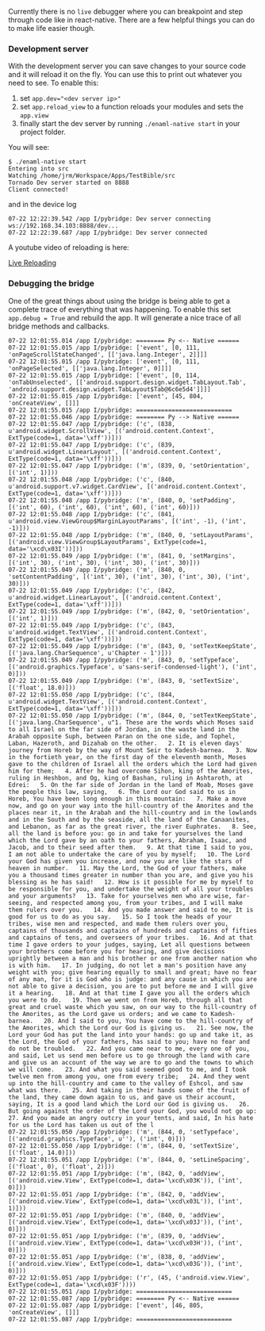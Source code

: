 
Currently there is no `live` debugger where you can breakpoint and step through code like in react-native. There are a few helpful things you can do to make life easier though.

### Development server

With the development server you can save changes to your source code and it will reload it on the fly. You can use this to print out whatever you need to see. To enable this:

1. set `app.dev="<dev server ip>"`
2. set `app.reload_view` to a function reloads your modules and sets the `app.view`
3. finally start the dev server by running  `./enaml-native start` in your project folder.

You will see:

    
    $ ./enaml-native start
    Entering into src
    Watching /home/jrm/Workspace/Apps/TestBible/src
    Tornado Dev server started on 8888
    Client connected!



and in the device log


    07-22 12:22:39.542 /app I/pybridge: Dev server connecting ws://192.168.34.103:8888/dev...
    07-22 12:22:39.687 /app I/pybridge: Dev server connected

A youtube video of reloading is here:

[Live Reloading](https://youtu.be/CbxVc_vNiNk)


### Debugging the bridge 

One of the great things about using the bridge is being able to get a complete trace of everything that was happening.  To enable this set `app.debug = True` and rebuild the app. It will generate a nice trace of all bridge methods and callbacks. 



    07-22 12:01:55.014 /app I/pybridge: ======== Py <-- Native ======
    07-22 12:01:55.015 /app I/pybridge: ['event', [0, 111, 'onPageScrollStateChanged', [['java.lang.Integer', 2]]]]
    07-22 12:01:55.015 /app I/pybridge: ['event', [0, 111, 'onPageSelected', [['java.lang.Integer', 0]]]]
    07-22 12:01:55.015 /app I/pybridge: ['event', [0, 114, 'onTabUnselected', [['android.support.design.widget.TabLayout.Tab', 'android.support.design.widget.TabLayout$Tab@6c6e5d4']]]]
    07-22 12:01:55.015 /app I/pybridge: ['event', [45, 804, 'onCreateView', []]]
    07-22 12:01:55.015 /app I/pybridge: ===========================
    07-22 12:01:55.046 /app I/pybridge: ======== Py --> Native ======
    07-22 12:01:55.047 /app I/pybridge: ('c', (838, u'android.widget.ScrollView', [('android.content.Context', ExtType(code=1, data='\xff'))]))
    07-22 12:01:55.047 /app I/pybridge: ('c', (839, u'android.widget.LinearLayout', [('android.content.Context', ExtType(code=1, data='\xff'))]))
    07-22 12:01:55.047 /app I/pybridge: ('m', (839, 0, 'setOrientation', [('int', 1)]))
    07-22 12:01:55.048 /app I/pybridge: ('c', (840, u'android.support.v7.widget.CardView', [('android.content.Context', ExtType(code=1, data='\xff'))]))
    07-22 12:01:55.048 /app I/pybridge: ('m', (840, 0, 'setPadding', [('int', 60), ('int', 60), ('int', 60), ('int', 60)]))
    07-22 12:01:55.048 /app I/pybridge: ('c', (841, u'android.view.ViewGroup$MarginLayoutParams', [('int', -1), ('int', -1)]))
    07-22 12:01:55.048 /app I/pybridge: ('m', (840, 0, 'setLayoutParams', [('android.view.ViewGroup$LayoutParams', ExtType(code=1, data='\xcd\x03I'))]))
    07-22 12:01:55.049 /app I/pybridge: ('m', (841, 0, 'setMargins', [('int', 30), ('int', 30), ('int', 30), ('int', 30)]))
    07-22 12:01:55.049 /app I/pybridge: ('m', (840, 0, 'setContentPadding', [('int', 30), ('int', 30), ('int', 30), ('int', 30)]))
    07-22 12:01:55.049 /app I/pybridge: ('c', (842, u'android.widget.LinearLayout', [('android.content.Context', ExtType(code=1, data='\xff'))]))
    07-22 12:01:55.049 /app I/pybridge: ('m', (842, 0, 'setOrientation', [('int', 1)]))
    07-22 12:01:55.049 /app I/pybridge: ('c', (843, u'android.widget.TextView', [('android.content.Context', ExtType(code=1, data='\xff'))]))
    07-22 12:01:55.049 /app I/pybridge: ('m', (843, 0, 'setTextKeepState', [('java.lang.CharSequence', u'Chapter - 1')]))
    07-22 12:01:55.049 /app I/pybridge: ('m', (843, 0, 'setTypeface', [('android.graphics.Typeface', u'sans-serif-condensed-light'), ('int', 0)]))
    07-22 12:01:55.049 /app I/pybridge: ('m', (843, 0, 'setTextSize', [('float', 18.0)]))
    07-22 12:01:55.050 /app I/pybridge: ('c', (844, u'android.widget.TextView', [('android.content.Context', ExtType(code=1, data='\xff'))]))
    07-22 12:01:55.050 /app I/pybridge: ('m', (844, 0, 'setTextKeepState', [('java.lang.CharSequence', u"1. These are the words which Moses said to all Israel on the far side of Jordan, in the waste land in the Arabah opposite Suph, between Paran on the one side, and Tophel, Laban, Hazeroth, and Dizahab on the other.   2. It is eleven days' journey from Horeb by the way of Mount Seir to Kadesh-barnea.   3. Now in the fortieth year, on the first day of the eleventh month, Moses gave to the children of Israel all the orders which the Lord had given him for them;   4. After he had overcome Sihon, king of the Amorites, ruling in Heshbon, and Og, king of Bashan, ruling in Ashtaroth, at Edrei:   5. On the far side of Jordan in the land of Moab, Moses gave the people this law, saying,   6. The Lord our God said to us in Horeb, You have been long enough in this mountain:   7. Make a move now, and go on your way into the hill-country of the Amorites and the places near it, in the Arabah and the hill-country and in the lowlands and in the South and by the seaside, all the land of the Canaanites, and Lebanon, as far as the great river, the river Euphrates.   8. See, all the land is before you: go in and take for yourselves the land which the Lord gave by an oath to your fathers, Abraham, Isaac, and Jacob, and to their seed after them.   9. At that time I said to you, I am not able to undertake the care of you by myself;   10. The Lord your God has given you increase, and now you are like the stars of heaven in number.   11. May the Lord, the God of your fathers, make you a thousand times greater in number than you are, and give you his blessing as he has said!   12. How is it possible for me by myself to be responsible for you, and undertake the weight of all your troubles and your arguments?   13. Take for yourselves men who are wise, far-seeing, and respected among you, from your tribes, and I will make them rulers over you.   14. And you made answer and said to me, It is good for us to do as you say.   15. So I took the heads of your tribes, wise men and respected, and made them rulers over you, captains of thousands and captains of hundreds and captains of fifties and captains of tens, and overseers of your tribes.   16. And at that time I gave orders to your judges, saying, Let all questions between your brothers come before you for hearing, and give decisions uprightly between a man and his brother or one from another nation who is with him.   17. In judging, do not let a man's position have any weight with you; give hearing equally to small and great; have no fear of any man, for it is God who is judge: and any cause in which you are not able to give a decision, you are to put before me and I will give it a hearing.   18. And at that time I gave you all the orders which you were to do.   19. Then we went on from Horeb, through all that great and cruel waste which you saw, on our way to the hill-country of the Amorites, as the Lord gave us orders; and we came to Kadesh-barnea.   20. And I said to you, You have come to the hill-country of the Amorites, which the Lord our God is giving us.   21. See now, the Lord your God has put the land into your hands: go up and take it, as the Lord, the God of your fathers, has said to you; have no fear and do not be troubled.   22. And you came near to me, every one of you, and said, Let us send men before us to go through the land with care and give us an account of the way we are to go and the towns to which we will come.   23. And what you said seemed good to me, and I took twelve men from among you, one from every tribe;   24. And they went up into the hill-country and came to the valley of Eshcol, and saw what was there.   25. And taking in their hands some of the fruit of the land, they came down again to us, and gave us their account, saying, It is a good land which the Lord our God is giving us.   26. But going against the order of the Lord your God, you would not go up:   27. And you made an angry outcry in your tents, and said, In his hate for us the Lord has taken us out of the l
    07-22 12:01:55.050 /app I/pybridge: ('m', (844, 0, 'setTypeface', [('android.graphics.Typeface', u''), ('int', 0)]))
    07-22 12:01:55.050 /app I/pybridge: ('m', (844, 0, 'setTextSize', [('float', 14.0)]))
    07-22 12:01:55.051 /app I/pybridge: ('m', (844, 0, 'setLineSpacing', [('float', 0), ('float', 2)]))
    07-22 12:01:55.051 /app I/pybridge: ('m', (842, 0, 'addView', [('android.view.View', ExtType(code=1, data='\xcd\x03K')), ('int', 0)]))
    07-22 12:01:55.051 /app I/pybridge: ('m', (842, 0, 'addView', [('android.view.View', ExtType(code=1, data='\xcd\x03L')), ('int', 1)]))
    07-22 12:01:55.051 /app I/pybridge: ('m', (840, 0, 'addView', [('android.view.View', ExtType(code=1, data='\xcd\x03J')), ('int', 0)]))
    07-22 12:01:55.051 /app I/pybridge: ('m', (839, 0, 'addView', [('android.view.View', ExtType(code=1, data='\xcd\x03H')), ('int', 0)]))
    07-22 12:01:55.051 /app I/pybridge: ('m', (838, 0, 'addView', [('android.view.View', ExtType(code=1, data='\xcd\x03G')), ('int', 0)]))
    07-22 12:01:55.051 /app I/pybridge: ('r', (45, ('android.view.View', ExtType(code=1, data='\xcd\x03F'))))
    07-22 12:01:55.051 /app I/pybridge: ===========================
    07-22 12:01:55.087 /app I/pybridge: ======== Py <-- Native ======
    07-22 12:01:55.087 /app I/pybridge: ['event', [46, 805, 'onCreateView', []]]
    07-22 12:01:55.087 /app I/pybridge: ===========================

